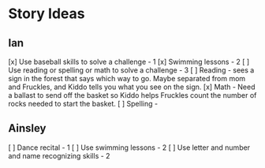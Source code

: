 # Story Ideas

## Ian

  [x] Use baseball skills to solve a challenge - 1
  [x] Swimming lessons - 2
  [ ] Use reading or spelling or math to solve a challenge - 3
    [ ] Reading - sees a sign in the forest that says which way to go. Maybe separated from mom and Fruckles, and Kiddo tells you what you see on the sign.
    [x] Math - Need a ballast to send off the basket so Kiddo helps Fruckles count the number of rocks needed to start the basket.
    [ ] Spelling -

## Ainsley

  [ ] Dance recital - 1
  [ ] Use swimming lessons - 2
  [ ] Use letter and number and name recognizing skills - 2
